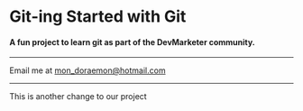 # Git-ing Started with Git

#### A fun project to learn git as part of the **DevMarketer** community.

---

Email me at [mon_doraemon@hotmail.com](Mailto:mon_doraemon@hotmail.com)

---

This is another change to our project
